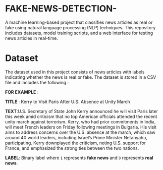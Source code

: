 # FAKE-NEWS-DETECTION-
A machine learning-based project that classifies news articles as real or fake using natural language processing (NLP) techniques. This repository includes datasets, model training scripts, and a web interface for testing news articles in real-time.

# Dataset
The dataset used in this project consists of news articles with labels indicating whether the news is real or fake. The dataset is stored in a CSV file and includes the following :

**FOR EXAMPLE** :

 **TITLE** : Kerry to Visit Paris After U.S. Absence at Unity March
 
**TEXT**:U.S. Secretary of State John Kerry announced he will visit Paris later this week amid criticism that no top American officials attended the recent unity march against terrorism. Kerry, who had prior commitments in India, will meet French leaders on Friday following meetings in Bulgaria. His visit aims to address concerns over the U.S. absence at the march, which saw around 40 world leaders, including Israel’s Prime Minister Netanyahu, participating. Kerry downplayed the criticism, noting U.S. support for France, and emphasized the strong ties between the two nations.

**LABEL**: Binary label where `1` represents **fake news** and `0` represents **real news**.
